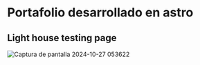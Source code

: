 # Portafolio desarrollado en astro

## Light house testing page
![Captura de pantalla 2024-10-27 053622](https://i.imgur.com/l9htu3c.png)

